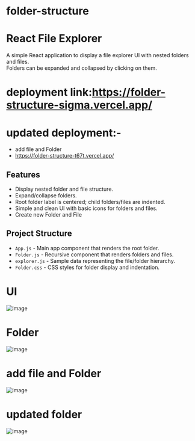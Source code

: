 # folder-structure

# React File Explorer

A simple React application to display a file explorer UI with nested folders and files.  
Folders can be expanded and collapsed by clicking on them.
# deployment link:https://folder-structure-sigma.vercel.app/

# updated deployment:-
- add file and Folder
- https://folder-structure-t67t.vercel.app/

## Features

- Display nested folder and file structure.
- Expand/collapse folders.
- Root folder label is centered; child folders/files are indented.
- Simple and clean UI with basic icons for folders and files.
-  Create new Folder and File

## Project Structure

- `App.js` - Main app component that renders the root folder.
- `Folder.js` - Recursive component that renders folders and files.
- `explorer.js` - Sample data representing the file/folder hierarchy.
- `Folder.css` - CSS styles for folder display and indentation.


# UI
![image](https://github.com/user-attachments/assets/a61ce4dc-efc6-4d70-aad0-92459dbba099)


# Folder
![image](https://github.com/user-attachments/assets/1291cc3d-58d1-4fc0-84d7-f04415e866f8)
# add file and Folder
![image](https://github.com/user-attachments/assets/95cef028-3ec5-4a50-b8d3-74f1c75f3b6d)
# updated folder
![image](https://github.com/user-attachments/assets/bc609c84-3062-4aac-bbe9-19767801c574)








